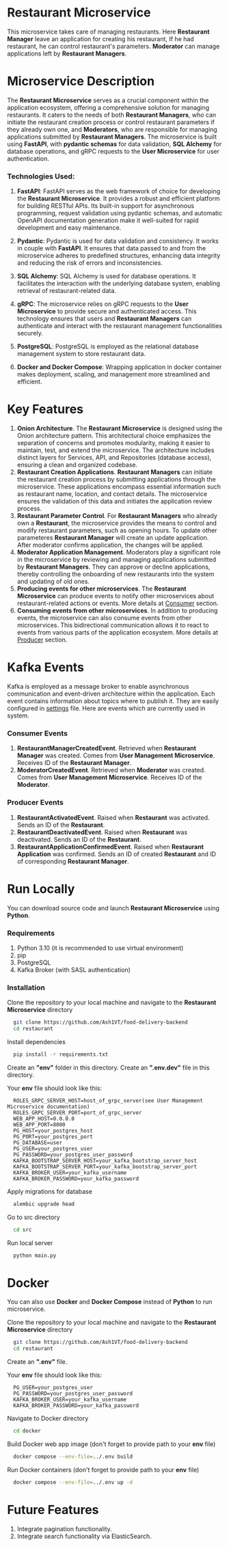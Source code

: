 # Restaurant Microservice

This microservice takes care of managing restaurants. Here **Restaurant Manager** leave an application for creating his restaurant,
If he had restaurant, he can control restaurant's parameters.
**Moderator** can manage applications left by **Restaurant Managers**. 

# Microservice Description
The **Restaurant Microservice** serves as a crucial component within the application 
ecosystem, offering a comprehensive solution for managing restaurants. 
It caters to the needs of both **Restaurant Managers**, 
who can initiate the restaurant creation process or control restaurant parameters 
if they already own one, and **Moderators**, 
who are responsible for managing applications submitted by **Restaurant Managers**. 
The microservice is built using **FastAPI**, with **pydantic schemas** for data validation, 
**SQL Alchemy** for database operations, and gRPC requests to the **User Microservice** 
for user authentication.

### Technologies Used:
1. **FastAPI**: FastAPI serves as the web framework of choice for developing the **Restaurant Microservice**. 
It provides a robust and efficient platform for building RESTful APIs. 
Its built-in support for asynchronous programming, request validation using pydantic schemas, 
and automatic OpenAPI documentation generation make it well-suited for rapid development 
and easy maintenance.

2. **Pydantic**: Pydantic is used for data validation and consistency. It works in couple with **FastAPI**. 
It ensures that data passed to and from the microservice adheres to predefined structures, 
enhancing data integrity and reducing the risk of errors and inconsistencies.

3. **SQL Alchemy**: SQL Alchemy is used for database operations. 
It facilitates the interaction with the underlying database system, 
enabling retrieval of restaurant-related data.

4. **gRPC**: The microservice relies on gRPC requests to the **User Microservice**
to provide secure and authenticated access. This technology ensures that users 
and **Restaurant Managers** can authenticate and interact with the restaurant management 
functionalities securely.

5. **PostgreSQL**: PostgreSQL is employed as the relational database 
management system to store restaurant data.

6. **Docker and Docker Compose**: Wrapping application in docker container makes 
deployment, scaling, and management more streamlined and efficient.

# Key Features
1. **Onion Architecture**. The **Restaurant Microservice** is designed using the 
Onion architecture pattern. This architectural choice emphasizes the 
separation of concerns and promotes modularity, making it easier to maintain, 
test, and extend the microservice. The architecture includes distinct layers 
for Services, API, and Repositories (database access), 
ensuring a clean and organized codebase.
2. **Restaurant Creation Applications**.
**Restaurant Managers** can initiate the restaurant creation process by 
submitting applications through the microservice. 
These applications encompass essential information such as restaurant name, 
location, and contact details. The microservice ensures the validation 
of this data and initiates the application review process.
3. **Restaurant Parameter Control**.
For **Restaurant Managers** who already own a **Restaurant**, 
the microservice provides the means to control and modify restaurant parameters, such as opening hours.
To update other parameteres **Restaurant Manager** will create an update application.
After moderator confirms application, the changes will be applied.
5. **Moderator Application Management**.
Moderators play a significant role in the microservice by 
reviewing and managing applications submitted by **Restaurant Managers**. 
They can approve or decline applications, 
thereby controlling the onboarding of new restaurants into the system and updating of old ones.
6. **Producing events for other microservices**. The **Restaurant Microservice** can produce events to notify other microservices 
about restaurant-related actions or events. More details at [Consumer](#consumer-events) section.
7. **Consuming events from other microservices**. In addition to producing events, 
the microservice can also consume events from other microservices. 
This bidirectional communication allows it to react to events from various parts of the application ecosystem. 
More details at [Producer](#producer-events) section.

# Kafka Events
Kafka is employed as a message broker to enable asynchronous communication and event-driven architecture within the application. 
Each event contains information about topics where to publish it.
They are easily configured in [settings](src/config/settings.py) file.
Here are events which are currently used in system.

### Consumer Events
1. **RestaurantManagerCreatedEvent**. Retrieved when **Restaurant Manager** was created.
Comes from **User Management Microservice**. Receives ID of the **Restaurant Manager**. 
2. **ModeratorCreatedEvent**. Retrieved when **Moderator** was created.
Comes from **User Management Microservice**. Receives ID of the **Moderator**. 

### Producer Events
1. **RestaurantActivatedEvent**. Raised when **Restaurant** was activated. 
Sends an ID of the **Restaurant**.
2. **RestaurantDeactivatedEvent**. Raised when **Restaurant** was deactivated. 
Sends an ID of the **Restaurant**.
3. **RestaurantApplicationConfirmedEvent**. Raised when **Restaurant Application** was confirmed. 
Sends an ID of created **Restaurant** and ID of corresponding **Restaurant Manager**.


# Run Locally

You can download source code and launch **Restaurant Microservice** using **Python**.

### Requirements
1) Python 3.10 (it is recommended to use virtual environment)
2) pip
3) PostgreSQL
4) Kafka Broker (with SASL authentication)

### Installation

Clone the repository to your local machine and navigate to the **Restaurant Microservice** directory

```bash
  git clone https://github.com/Ash1VT/food-delivery-backend
  cd restaurant
```

Install dependencies

```bash
  pip install -r requirements.txt
```

Create an **"env"** folder in this directory. Create an **".env.dev"** file in this directory.

Your **env** file should look like this:
```
  ROLES_GRPC_SERVER_HOST=host_of_grpc_server(see User Management Microservice documentation)
  ROLES_GRPC_SERVER_PORT=port_of_grpc_server
  WEB_APP_HOST=0.0.0.0
  WEB_APP_PORT=8000
  PG_HOST=your_postgres_host
  PG_PORT=your_postgres_port
  PG_DATABASE=user
  PG_USER=your_postgres_user
  PG_PASSWORD=your_postgres_user_password
  KAFKA_BOOTSTRAP_SERVER_HOST=your_kafka_bootstrap_server_host
  KAFKA_BOOTSTRAP_SERVER_PORT=your_kafka_bootstrap_server_port
  KAFKA_BROKER_USER=your_kafka_username
  KAFKA_BROKER_PASSWORD=your_kafka_password
```

Apply migrations for database

```bash
  alembic upgrade head
```

Go to src directory
```bash
  cd src
```

Run local server

```bash
  python main.py
```


# Docker

You can also use **Docker** and **Docker Compose** instead of **Python** to run microservice.

Clone the repository to your local machine and navigate to the **Restaurant Microservice** directory

```bash
  git clone https://github.com/Ash1VT/food-delivery-backend
  cd restaurant
```

Create an **".env"** file.

Your **env** file should look like this:
```
  PG_USER=your_postgres_user
  PG_PASSWORD=your_postgres_user_password
  KAFKA_BROKER_USER=your_kafka_username
  KAFKA_BROKER_PASSWORD=your_kafka_password
```

Navigate to Docker directory
```bash
  cd docker
```

Build Docker web app image (don't forget to provide path to your **env** file)
```bash
  docker compose --env-file=../.env build
```

Run Docker containers (don't forget to provide path to your **env** file)
```bash
  docker compose --env-file=../.env up -d
```

# Future Features
1. Integrate pagination functionality.
2. Integrate search functionality via ElasticSearch.